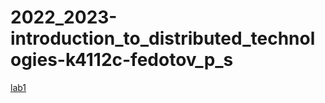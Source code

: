# 2022_2023-introduction_to_distributed_technologies-k4112c-fedotov_p_s

[lab1](./lab1/lab1_report.md)
